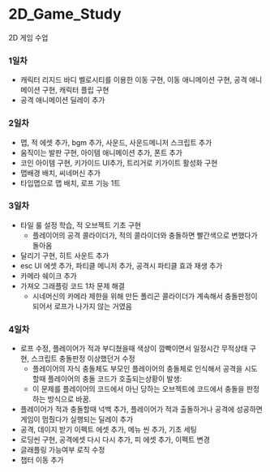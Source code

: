 # 2D_Game_Study
 2D 게임 수업

### 1일차
- 캐릭터 리지드 바디 벨로시티를 이용한 이동 구현, 이동 애니메이션 구현, 공격 애니메이션 구현, 캐릭터 플립 구현
- 공격 애니메이션 딜레이 추가

### 2일차
- 맵, 적 에셋 추가, bgm 추가, 사운드, 사운드메니저 스크립트 추가
- 움직이는 발판 구현, 아이템 애니메이션 추가, 폰트 추가
- 코인 아이템 구현, 키가이드 UI추가, 트리거로 키가이트 활성화 구현
- 맵배경 배치, 씨네머신 추가
- 타입맵으로 맵 배치, 로프 기능 1트

### 3일차
- 타일 룰 설정 학습, 적 오브젝트 기초 구현
  - 플레이어의 공격 콜라이더가, 적의 콜라이더와 충돌하면 빨간색으로 변했다가 돌아옴
- 달리기 구현, 히트 사운트 추가
- esc UI 에셋 추가, 파티클 메니저 추가, 공격시 파티클 효과 재생 추가
- 카메라 쉐이크 추가
- 가져오 그래플링 코드 1차 문제 해결
  - 시네머신의 카메라 제한을 위해 만든 폴리곤 콜라이더가 계속해서 충돌판정이 되어서 로프가 나가지 않는 거였음

### 4일차
- 로프 수정, 플레이어가 적과 부디쳤을때 색상이 깜빡이면서 일정시간 무적상태 구현, 스크립트 충돌판정 이상했던거 수정
  - 플레이어의 자식 충돌체도 부모인 플레이어의 충돌체로 인식해서 공격을 시도할때 플레이어의 충돌 코드가 호출되는상황이 발생:
  - 이 문제를 플레이어의 코드에서 아닌 당하는 오브젝트에 코드에서 충돌을 판정하는 방식으로 바꿈.
-  플레이어가 적과 충돌할때 넉백 추가, 플레이어가 적과 출돌하거나 공격에 성공하면 게임이 멈췄다가 실행되는 딜레이 추가
-  공격, 데이지 받기 이펙트 에셋 추가, 메뉴 씬 추가, 기초 세팅
-  로딩씬 구현, 공격에셋 다시 다시 추가, 피 에셋 추가, 이펙트 변경
-  글래플링 가능여부 로직 수정
-  챕터 이동 추가 

